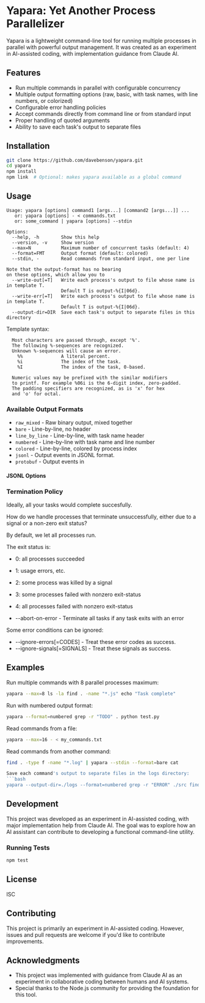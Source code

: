 # Yapara: Yet Another Process Parallelizer

Yapara is a lightweight command-line tool for running multiple processes in parallel with powerful output management. It was created as an experiment in AI-assisted coding, with implementation guidance from Claude AI.

## Features

- Run multiple commands in parallel with configurable concurrency
- Multiple output formatting options (raw, basic, with task names, with line numbers, or colorized)
- Configurable error handling policies
- Accept commands directly from command line or from standard input
- Proper handling of quoted arguments
- Ability to save each task's output to separate files

## Installation

```bash
git clone https://github.com/davebenson/yapara.git
cd yapara
npm install
npm link  # Optional: makes yapara available as a global command
```

## Usage

```
Usage: yapara [options] command1 [args...] [command2 [args...]] ...
   or: yapara [options] - < commands.txt
   or: some_command | yapara [options] --stdin

Options:
  --help, -h        Show this help
  --version, -v     Show version
  --max=N           Maximum number of concurrent tasks (default: 4)
  --format=FMT      Output format (default: colored)
  --stdin, -        Read commands from standard input, one per line

Note that the output-format has no bearing
on these options, which allow you to 
  --write-out[=T]   Write each process's output to file whose name is in template T.
                    Default T is output-%{I|06d}.
  --write-err[=T]   Write each process's output to file whose name is in template T.
                    Default T is output-%{I|06d}.
  --output-dir=DIR  Save each task's output to separate files in this directory
```


Template syntax:
```
  Most characters are passed through, except '%'.
  The following %-sequences are recognized.
  Unknown %-sequences will cause an error.
    %%              A literal percent.
    %i              The index of the task.
    %I              The index of the task, 0-based.

  Numeric values may be prefixed with the similar modifiers
  to printf. For example %06i is the 6-digit index, zero-padded.
  The padding specifiers are recognized, as is 'x' for hex
  and 'o' for octal.
```


### Available Output Formats

- `raw_mixed` - Raw binary output, mixed together
- `bare` - Line-by-line, no header
- `line_by_line` - Line-by-line, with task name header
- `numbered` - Line-by-line with task name and line number
- `colored` - Line-by-line, colored by process index
- `jsonl` - Output events in JSONL format.
- `protobuf` - Output events in 

#### JSONL Options



### Termination Policy

Ideally, all your tasks would complete succesfully.

How do we handle processes that terminate unsuccessfully,
either due to a signal or a non-zero exit status?

By default, we let all processes run.

The exit status is:
- 0: all processes succeeded
- 1: usage errors, etc.
- 2: some process was killed by a signal
- 3: some processes failed with nonzero exit-status
- 4: all processes failed with nonzero exit-status

- --abort-on-error - Terminate all tasks if any task exits with an error

Some error conditions can be ignored:
- --ignore-errors[=CODES] - Treat these error codes as success.
- --ignore-signals[=SIGNALS] - Treat these signals as success.

## Examples

Run multiple commands with 8 parallel processes maximum:
```bash
yapara --max=8 ls -la find . -name "*.js" echo "Task complete"
```

Run with numbered output format:
```bash
yapara --format=numbered grep -r "TODO" . python test.py
```

Read commands from a file:
```bash
yapara --max=16 - < my_commands.txt
```

Read commands from another command:
```bash
find . -type f -name "*.log" | yapara --stdin --format=bare cat

Save each command's output to separate files in the logs directory:
```bash
yapara --output-dir=./logs --format=numbered grep -r "ERROR" ./src find /var/log -type f -mtime -1
```

## Development

This project was developed as an experiment in AI-assisted coding, with major implementation help from Claude AI. The goal was to explore how an AI assistant can contribute to developing a functional command-line utility.

### Running Tests

```bash
npm test
```

## License

ISC

## Contributing

This project is primarily an experiment in AI-assisted coding. However, issues and pull requests are welcome if you'd like to contribute improvements.

## Acknowledgments

- This project was implemented with guidance from Claude AI as an experiment in collaborative coding between humans and AI systems.
- Special thanks to the Node.js community for providing the foundation for this tool.
